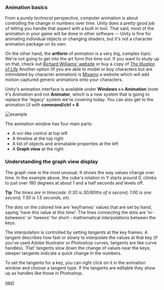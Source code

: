 ### Animation basics


From a purely *technical* perspective, computer animation is about controlling the change in numbers over time.  Unity does a pretty good job of letting you handle that aspect with a built in tool. That said, most of the animation in your game will be done in other software -- Unity is fine for animating individual objects or changing shaders, but it's not a character animation package on its own. 

On the other hand, the **artform** of animation is a very big, complex topic. We're not going to get into the art form this time out. If you want to study up on that, check out [Richard Williams' website](http://www.theanimatorssurvivalkit.com/index.html)  or buy a copy of [*The Illustion of Life*](http://www.barnesandnoble.com/w/illusion-of-life-frank-thomas/1102678914?ean=9780786860708) Another option (If you are able to model or buy characters but are intimidated by character animation) is  [Mixamo](http://www.mixamo.com/) a website which will add motion captured generic animations onto your characters.

Unity's animation interface is available under **Windows >> Animation** (note it's *Animation* and not **Animator**, which is a new system that is going to replace the 'legacy' system we're covering today.  You can also get to the animation UI with **command/ctrl + 6**

![example](http://media.moddb.com/images/articles/1/52/51573/auto/Learning20the20Interface-36.jpg)

The animation window has four main parts:

* A vcr-like control at top left
* A timeline at the top right
* A list of objects and animatable properties at the left
* A **Graph view** at the right

### Understanding the graph view display
The graph view is the most unusual. It shows the way values change over time. In the example above, the cube's rotation in Y starts around 0, climbs to just over 180 degrees at about 1 and a half seconds and levels off.

**Tip** _The times are in timecode:  0:30 is 30/60ths of a second; 1:00 is one second, 1:30 is 1.5 seconds, etc._
 
The dots on the colored line are 'keyframes' values that are set by hand, saying 'have this value at this time'.  The lines connecting the dots are 'in-betweens' or 'tweens' for short - mathematical interpolations between the keys.

The interpolation is controlled by setting *tangents* at the key frames. A tangent describes how fast or slowly to interpolate the values at that key (if you've used Adobe Illustrator or Photoshop curves, tangents are like curve handles).
  'Flat' tangents slow down the change of values near the keys; steeper tangents indicate a quick change in the numbers.  

To set the tangents for a key, you can right click on it in the animation window and choose a tangent type. If the tangents are editable they show up as handles like those in Photoshop.

[next](2-11-creating-an-animation)


 